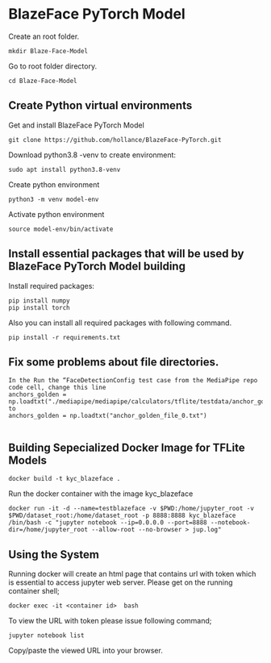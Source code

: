 # BlazeFace PyTorch Model

Create an root folder.
    
    mkdir Blaze-Face-Model
    
Go to root folder directory.
  
    cd Blaze-Face-Model
## Create Python virtual environments 

Get and install BlazeFace PyTorch Model
    
    git clone https://github.com/hollance/BlazeFace-PyTorch.git

Download python3.8 -venv to create environment:
    
    sudo apt install python3.8-venv
    
Create python environment  
    
    python3 -m venv model-env
    
Activate python environment
   
    source model-env/bin/activate

## Install essential packages that will be used by BlazeFace PyTorch Model building

Install required packages:
    
    pip install numpy
    pip install torch

Also you can install all required packages with following command.
  
    pip install -r requirements.txt

## Fix some problems about file directories. 

```
In the Run the “FaceDetectionConfig test case from the MediaPipe repo code cell, change this line
anchors_golden = np.loadtxt("./mediapipe/mediapipe/calculators/tflite/testdata/anchor_golden_file_0.txt")
to
anchors_golden = np.loadtxt("anchor_golden_file_0.txt")
   
```

		


## Building Sepecialized Docker Image for TFLite Models
    
    docker build -t kyc_blazeface .
    
Run the docker container with the image kyc_blazeface
    
    docker run -it -d --name=testblazeface -v $PWD:/home/jupyter_root -v $PWD/dataset_root:/home/dataset_root -p 8888:8888 kyc_blazeface /bin/bash -c "jupyter notebook --ip=0.0.0.0 --port=8888 --notebook-dir=/home/jupyter_root --allow-root --no-browser > jup.log"

## Using the System

Running docker will create an html page that contains url with token which is essential to access jupyter web server.
Please get on the running container shell;

    docker exec -it <container id>  bash

To view the URL with token please issue following command;
          
    jupyter notebook list
          
Copy/paste the viewed URL into your browser.

